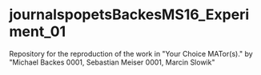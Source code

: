 # journalspopetsBackesMS16_Experiment_01
Repository for the reproduction of the work in "Your Choice MATor(s)." by "Michael Backes 0001, Sebastian Meiser 0001, Marcin Slowik"

